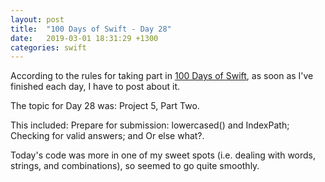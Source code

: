 ```yaml
---
layout: post
title:  "100 Days of Swift - Day 28"
date:   2019-03-01 18:31:29 +1300
categories: swift
---
```

According to the rules for taking part in [100 Days of Swift](https://www.hackingwithswift.com/100), as soon as I've finished each day, I have to post about it.

The topic for Day 28 was: Project 5, Part Two.

This included: Prepare for submission: lowercased() and IndexPath; Checking for valid answers; and Or else what?.

Today's code was more in one of my sweet spots (i.e. dealing with words, strings, and combinations), so seemed to go quite smoothly.
